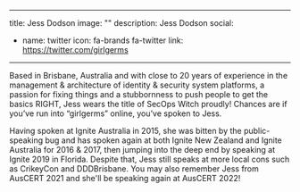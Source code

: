 
---
title: Jess Dodson
image: ""
description: Jess Dodson
social:

  - name: twitter
    icon: fa-brands fa-twitter
    link: https://twitter.com/girlgerms

---

Based in Brisbane, Australia and with close to 20 years of experience in the management & architecture of identity & security system platforms, a passion for fixing things and a stubbornness to push people to get the basics RIGHT, Jess wears the title of SecOps Witch proudly!
Chances are if you’ve run into “girlgerms” online, you’ve spoken to Jess.

Having spoken at Ignite Australia in 2015, she was bitten by the public-speaking bug and has spoken again at both Ignite New Zealand and Ignite Australia for 2016 & 2017, then jumping into the deep end by speaking at Ignite 2019 in Florida. Despite that, Jess still speaks at more local cons such as CrikeyCon and DDDBrisbane. You may also remember Jess from AusCERT 2021 and she'll be speaking again at AusCERT 2022!